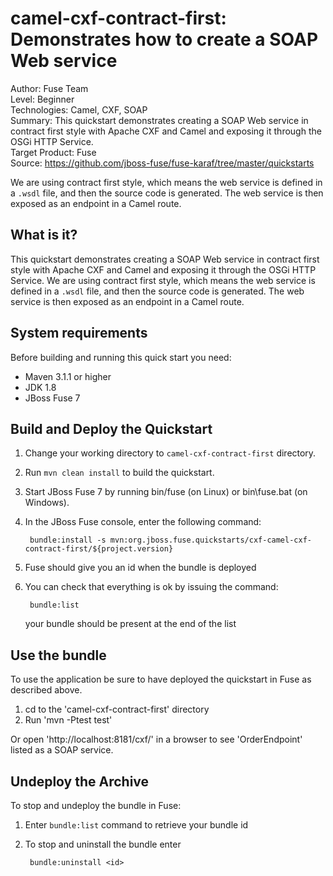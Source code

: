 <!--

     Copyright 2005-2017 Red Hat, Inc.

     Red Hat licenses this file to you under the Apache License, version
     2.0 (the "License"); you may not use this file except in compliance
     with the License.  You may obtain a copy of the License at

        http://www.apache.org/licenses/LICENSE-2.0

     Unless required by applicable law or agreed to in writing, software
     distributed under the License is distributed on an "AS IS" BASIS,
     WITHOUT WARRANTIES OR CONDITIONS OF ANY KIND, either express or
     implied.  See the License for the specific language governing
     permissions and limitations under the License.

-->
camel-cxf-contract-first: Demonstrates how to create a SOAP Web service
======================================================
Author: Fuse Team  
Level: Beginner  
Technologies: Camel, CXF, SOAP  
Summary: This quickstart demonstrates creating a SOAP Web service in contract first style with Apache CXF and Camel and exposing it through the OSGi HTTP Service.  
Target Product: Fuse  
Source: <https://github.com/jboss-fuse/fuse-karaf/tree/master/quickstarts>  

We are using contract first style, which means the web service is defined in a `.wsdl` file, and then the source code is generated. The web service is then exposed as an endpoint in a Camel route.


What is it?
-----------

This quickstart demonstrates creating a SOAP Web service in contract first style with Apache CXF and Camel and exposing it through the OSGi HTTP Service. 
We are using contract first style, which means the web service is defined in a `.wsdl` file, and then the source code is generated. The web service is then exposed as an endpoint in a Camel route.


System requirements
-------------------

Before building and running this quick start you need:

* Maven 3.1.1 or higher
* JDK 1.8
* JBoss Fuse 7


Build and Deploy the Quickstart
-------------------------

1. Change your working directory to `camel-cxf-contract-first` directory.
2. Run `mvn clean install` to build the quickstart.
3. Start JBoss Fuse 7 by running bin/fuse (on Linux) or bin\fuse.bat (on Windows).
4. In the JBoss Fuse console, enter the following command:

        bundle:install -s mvn:org.jboss.fuse.quickstarts/cxf-camel-cxf-contract-first/${project.version}

5. Fuse should give you an id when the bundle is deployed

6. You can check that everything is ok by issuing  the command:

        bundle:list
   your bundle should be present at the end of the list


Use the bundle
---------------------

To use the application be sure to have deployed the quickstart in Fuse as described above. 

1. cd to the 'camel-cxf-contract-first' directory
2. Run 'mvn -Ptest test'

Or open 'http://localhost:8181/cxf/' in a browser to see 'OrderEndpoint' listed as a SOAP service.

Undeploy the Archive
--------------------

To stop and undeploy the bundle in Fuse:

1. Enter `bundle:list` command to retrieve your bundle id
2. To stop and uninstall the bundle enter

        bundle:uninstall <id>
